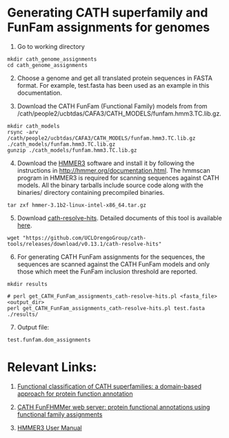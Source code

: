 Generating CATH superfamily and FunFam assignments for genomes
======

1. Go to working directory

~~~~~
mkdir cath_genome_assignments
cd cath_genome_assignments
~~~~~

2. Choose a genome and get all translated protein sequences in FASTA format. 
For example, test.fasta has been used as an example in this documentation.

3. Download the CATH FunFam (Functional Family) models from from /cath/people2/ucbtdas/CAFA3/CATH_MODELS/funfam.hmm3.TC.lib.gz.

~~~~~
mkdir cath_models
rsync -arv /cath/people2/ucbtdas/CAFA3/CATH_MODELS/funfam.hmm3.TC.lib.gz ./cath_models/funfam.hmm3.TC.lib.gz
gunzip ./cath_models/funfam.hmm3.TC.lib.gz
~~~~~

4. Download the [HMMER3](http://hmmer.org/) software and install it by following the instructions in http://hmmer.org/documentation.html. The hmmscan program in HMMER3 is required for scanning sequences against CATH models. All the binary tarballs include source code along with the binaries/ directory containing precompiled binaries. 

~~~~~
tar zxf hmmer-3.1b2-linux-intel-x86_64.tar.gz
~~~~~

5. Download [cath-resolve-hits](https://github.com/UCLOrengoGroup/cath-tools/releases/download/v0.13.1/cath-resolve-hits).
Detailed documents of this tool is available [here](http://cath-tools.readthedocs.io/en/latest/tools/cath-resolve-hits/). 

~~~~~
wget "https://github.com/UCLOrengoGroup/cath-tools/releases/download/v0.13.1/cath-resolve-hits"
~~~~~

6. For generating CATH FunFam assignments for the sequences, the sequences are scanned against the CATH FunFam models and only those which meet the FunFam inclusion threshold are reported.

~~~~~
mkdir results

# perl get_CATH_FunFam_assignments_cath-resolve-hits.pl <fasta_file> <output_dir>
perl get_CATH_FunFam_assignments_cath-resolve-hits.pl test.fasta ./results/
~~~~~

7. Output file:

~~~~~
test.funfam.dom_assignments
~~~~~

# Relevant Links:

1. [Functional classification of CATH superfamilies: a domain-based approach for protein function annotation](https://doi.org/10.1093/bioinformatics/btv398)

2. [CATH FunFHMMer web server: protein functional annotations using functional family assignments](https://doi.org/10.1093/nar/gkv488)

3. [HMMER3 User Manual](ftp://ftp.hgc.jp/pub/mirror/wustl/hmmer3/3.1b1/Userguide.pdf)